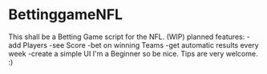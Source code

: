 # BettinggameNFL
This shall be a Betting Game script for the NFL. (WIP)
planned features:
  -add Players
  -see Score
  -bet on winning Teams
  -get automatic results every week
  -create a simple UI
I'm a Beginner so be nice. Tips are very welcome. :)

